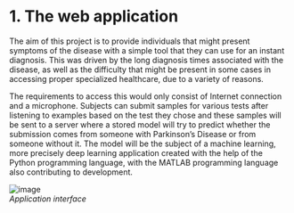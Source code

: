 # 1. The web application

The aim of this project is to provide individuals that might present symptoms of the disease with a simple tool that they can use for an instant diagnosis. This was driven by the long diagnosis times associated with the disease, as well as the difficulty that might be present in some cases in accessing proper specialized healthcare, due to a variety of reasons.

The requirements to access this would only consist of Internet connection and a microphone. Subjects can submit samples for various tests after listening to examples based on the test they chose and these samples will be sent to a server where a stored model will try to predict whether the submission comes from someone with Parkinson’s Disease or from someone without it. The model will be the subject of a machine learning, more precisely deep learning application created with the help of the Python programming language, with the MATLAB programming language also contributing to development.

![image](https://github.com/user-attachments/assets/606f9805-7662-42fe-903f-4e4b2831b4de)\
*Application interface*
